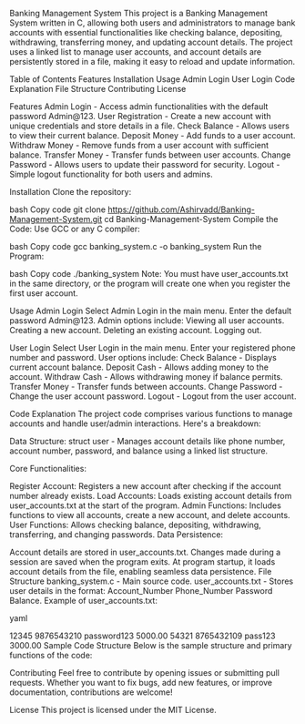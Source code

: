 Banking Management System
This project is a Banking Management System written in C, allowing both users and administrators to manage bank accounts with essential functionalities like checking balance, depositing, withdrawing, transferring money, and updating account details. The project uses a linked list to manage user accounts, and account details are persistently stored in a file, making it easy to reload and update information.

Table of Contents
Features
Installation
Usage
Admin Login
User Login
Code Explanation
File Structure
Contributing
License

Features
Admin Login - Access admin functionalities with the default password Admin@123.
User Registration - Create a new account with unique credentials and store details in a file.
Check Balance - Allows users to view their current balance.
Deposit Money - Add funds to a user account.
Withdraw Money - Remove funds from a user account with sufficient balance.
Transfer Money - Transfer funds between user accounts.
Change Password - Allows users to update their password for security.
Logout - Simple logout functionality for both users and admins.

Installation
Clone the repository:

bash
Copy code
git clone https://github.com/Ashirvadd/Banking-Management-System.git
cd Banking-Management-System
Compile the Code: Use GCC or any C compiler:

bash
Copy code
gcc banking_system.c -o banking_system
Run the Program:

bash
Copy code
./banking_system
Note: You must have user_accounts.txt in the same directory, or the program will create one when you register the first user account.

Usage
Admin Login
Select Admin Login in the main menu.
Enter the default password Admin@123.
Admin options include:
Viewing all user accounts.
Creating a new account.
Deleting an existing account.
Logging out.

User Login
Select User Login in the main menu.
Enter your registered phone number and password.
User options include:
Check Balance - Displays current account balance.
Deposit Cash - Allows adding money to the account.
Withdraw Cash - Allows withdrawing money if balance permits.
Transfer Money - Transfer funds between accounts.
Change Password - Change the user account password.
Logout - Logout from the user account.

Code Explanation
The project code comprises various functions to manage accounts and handle user/admin interactions. Here's a breakdown:

Data Structure: struct user - Manages account details like phone number, account number, password, and balance using a linked list structure.

Core Functionalities:

Register Account: Registers a new account after checking if the account number already exists.
Load Accounts: Loads existing account details from user_accounts.txt at the start of the program.
Admin Functions: Includes functions to view all accounts, create a new account, and delete accounts.
User Functions: Allows checking balance, depositing, withdrawing, transferring, and changing passwords.
Data Persistence:

Account details are stored in user_accounts.txt. Changes made during a session are saved when the program exits.
At program startup, it loads account details from the file, enabling seamless data persistence.
File Structure
banking_system.c - Main source code.
user_accounts.txt - Stores user details in the format: Account_Number Phone_Number Password Balance.
Example of user_accounts.txt:

yaml

12345 9876543210 password123 5000.00
54321 8765432109 pass123 3000.00
Sample Code Structure
Below is the sample structure and primary functions of the code:

Contributing
Feel free to contribute by opening issues or submitting pull requests. Whether you want to fix bugs, add new features, or improve documentation, contributions are welcome!

License
This project is licensed under the MIT License.
